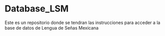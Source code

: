 # Database_LSM
Este es un repositorio donde se tendran las instrucciones para acceder a la base de datos de Lengua de Señas Mexicana
